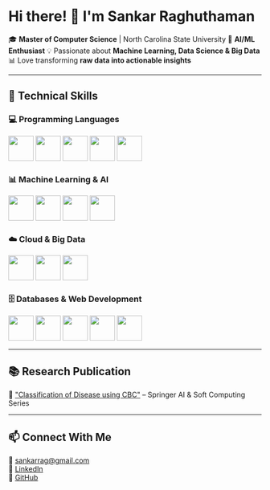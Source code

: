 # Hi there! 👋 I'm **Sankar Raghuthaman**  

🎓 **Master of Computer Science** | North Carolina State University
🧠 **AI/ML Enthusiast** 
💡 Passionate about **Machine Learning, Data Science & Big Data**
📊 Love transforming **raw data into actionable insights**  


---

## 🚀 Technical Skills  

### **💻 Programming Languages**  
<p align="left">  
  <img src="https://cdn.jsdelivr.net/gh/devicons/devicon/icons/python/python-original.svg" width="50" height="50"/>  
  <img src="https://cdn.jsdelivr.net/gh/devicons/devicon/icons/javascript/javascript-original.svg" width="50" height="50"/>  
  <img src="https://cdn.jsdelivr.net/gh/devicons/devicon/icons/c/c-original.svg" width="50" height="50"/>  
  <img src="https://cdn.jsdelivr.net/gh/devicons/devicon/icons/r/r-original.svg" width="50" height="50"/>  
  <img src="https://cdn.jsdelivr.net/gh/devicons/devicon/icons/java/java-original.svg" width="50" height="50"/>  
</p>  

### **📊 Machine Learning & AI**  
<p align="left">  
  <img src="https://cdn.jsdelivr.net/gh/devicons/devicon/icons/pytorch/pytorch-original.svg" width="50" height="50"/>  
  <img src="https://cdn.jsdelivr.net/gh/devicons/devicon/icons/tensorflow/tensorflow-original.svg" width="50" height="50"/>  
  <img src="https://cdn.jsdelivr.net/gh/devicons/devicon/icons/numpy/numpy-original.svg" width="50" height="50"/>  
  <img src="https://cdn.jsdelivr.net/gh/devicons/devicon/icons/pandas/pandas-original.svg" width="50" height="50"/>  
</p>  

### **☁️ Cloud & Big Data**  
<p align="left">  
  <img src="https://cdn.jsdelivr.net/gh/devicons/devicon/icons/azure/azure-original.svg" width="50" height="50"/>  
  <img src="https://cdn.jsdelivr.net/gh/devicons/devicon/icons/aws/aws-original.svg" width="50" height="50"/>  
  <img src="https://cdn.jsdelivr.net/gh/devicons/devicon/icons/hadoop/hadoop-original.svg" width="50" height="50"/>  
</p>  

### **🗄️ Databases & Web Development**  
<p align="left">  
  <img src="https://cdn.jsdelivr.net/gh/devicons/devicon/icons/mysql/mysql-original.svg" width="50" height="50"/>  
  <img src="https://cdn.jsdelivr.net/gh/devicons/devicon/icons/mongodb/mongodb-original.svg" width="50" height="50"/>  
  <img src="https://cdn.jsdelivr.net/gh/devicons/devicon/icons/postgresql/postgresql-original.svg" width="50" height="50"/>  
  <img src="https://cdn.jsdelivr.net/gh/devicons/devicon/icons/react/react-original.svg" width="50" height="50"/>  
  <img src="https://cdn.jsdelivr.net/gh/devicons/devicon/icons/flask/flask-original.svg" width="50" height="50"/>  
</p>  

---

## 📚 Research Publication  
📖 ["Classification of Disease using CBC"](https://link.springer.com/chapter/10.1007/978-981-16-1249-7_12) – Springer AI & Soft Computing Series  

---

## 📫 Connect With Me  
📧 sankarrag@gmail.com  
🔗 [LinkedIn](https://linkedin.com/in/sankar-raghuthaman)  
🐙 [GitHub](https://github.com/Sankar16)  
